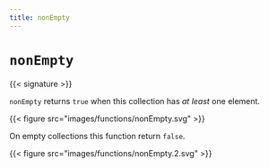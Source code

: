 ```yaml
---
title: nonEmpty
---
```


# `nonEmpty`

{{< signature >}}

`nonEmpty` returns `true` when this collection has _at least_ one element.

{{< figure src="images/functions/nonEmpty.svg" >}}

On empty collections this function return `false`.

{{< figure src="images/functions/nonEmpty.2.svg" >}}
